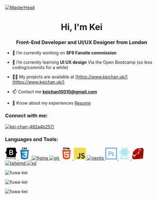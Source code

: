 [![MasterHead](https://media.licdn.com/dms/image/D4E16AQF5PNVULXp-4Q/profile-displaybackgroundimage-shrink_350_1400/0/1675478325904?e=1681344000&v=beta&t=U_4CSww_WH8ecK76or1qGvN9NIAUnQk-XfVhDkcqEWc)](https://www.keichan.uk/)
<h1 align="center">Hi, I'm Kei</h1>
<h3 align="center">Front-End Developer and UI/UX Designer from London</h3>

- 🔭 I’m currently working on **SF9 Fansite commission**

- 🌱 I’m currently learning **UI UX design** Via the Open Bootcamp (so less coding/commits for a while)

- 👨‍💻 My projects are available at [https://www.keichan.uk/](https://www.keichan.uk/)

- 📫 Contact me **keichan10010@gmail.com**

- 📄 Know about my experiences [Resume](https://docs.google.com/document/d/1zF50bxlmbIsgWa4B_QcKuC2j42MEBkpXdwUKrOgQtTI)

<h3 align="left">Connect with me:</h3>
<p align="left">
<a href="https://linkedin.com/in/kei-chan-482a4b257/" target="blank"><img align="center" src="https://raw.githubusercontent.com/rahuldkjain/github-profile-readme-generator/master/src/images/icons/Social/linked-in-alt.svg" alt="kei-chan-482a4b257/" height="30" width="40" /></a>
</p>

<h3 align="left">Languages and Tools:</h3>
<p align="left"> <a href="https://getbootstrap.com" target="_blank" rel="noreferrer"> <img src="https://raw.githubusercontent.com/devicons/devicon/master/icons/bootstrap/bootstrap-plain-wordmark.svg" alt="bootstrap" width="40" height="40"/> </a> <a href="https://www.w3schools.com/css/" target="_blank" rel="noreferrer"> <img src="https://raw.githubusercontent.com/devicons/devicon/master/icons/css3/css3-original-wordmark.svg" alt="css3" width="40" height="40"/> </a> <a href="https://www.figma.com/" target="_blank" rel="noreferrer"> <img src="https://www.vectorlogo.zone/logos/figma/figma-icon.svg" alt="figma" width="40" height="40"/> </a> <a href="https://git-scm.com/" target="_blank" rel="noreferrer"> <img src="https://www.vectorlogo.zone/logos/git-scm/git-scm-icon.svg" alt="git" width="40" height="40"/> </a> <a href="https://www.w3.org/html/" target="_blank" rel="noreferrer"> <img src="https://raw.githubusercontent.com/devicons/devicon/master/icons/html5/html5-original-wordmark.svg" alt="html5" width="40" height="40"/> </a> <a href="https://developer.mozilla.org/en-US/docs/Web/JavaScript" target="_blank" rel="noreferrer"> <img src="https://raw.githubusercontent.com/devicons/devicon/master/icons/javascript/javascript-original.svg" alt="javascript" width="40" height="40"/> </a> <a href="https://nextjs.org/" target="_blank" rel="noreferrer"> <img src="https://cdn.worldvectorlogo.com/logos/nextjs-2.svg" alt="nextjs" width="40" height="40"/> </a> <a href="https://www.photoshop.com/en" target="_blank" rel="noreferrer"> <img src="https://raw.githubusercontent.com/devicons/devicon/master/icons/photoshop/photoshop-line.svg" alt="photoshop" width="40" height="40"/> </a> <a href="https://reactjs.org/" target="_blank" rel="noreferrer"> <img src="https://raw.githubusercontent.com/devicons/devicon/master/icons/react/react-original-wordmark.svg" alt="react" width="40" height="40"/> </a> <a href="https://www.ruby-lang.org/en/" target="_blank" rel="noreferrer"> <img src="https://raw.githubusercontent.com/devicons/devicon/master/icons/ruby/ruby-original.svg" alt="ruby" width="40" height="40"/> </a> <a href="https://tailwindcss.com/" target="_blank" rel="noreferrer"> <img src="https://www.vectorlogo.zone/logos/tailwindcss/tailwindcss-icon.svg" alt="tailwind" width="40" height="40"/> </a> <a href="https://www.adobe.com/products/xd.html" target="_blank" rel="noreferrer"> <img src="https://cdn.worldvectorlogo.com/logos/adobe-xd.svg" alt="xd" width="40" height="40"/> </a> </p>

<p><img src="https://github-readme-stats.vercel.app/api/top-langs?username=fuwa-kei&show_icons=true&locale=en&layout=compact" alt="fuwa-kei" /></p>


<img src="https://github-readme-stats.vercel.app/api?username=fuwa-kei&show_icons=true&locale=en" alt="fuwa-kei" /></p>


<p><img src="https://github-readme-streak-stats.herokuapp.com/?user=fuwa-kei&" alt="fuwa-kei" /></p>
